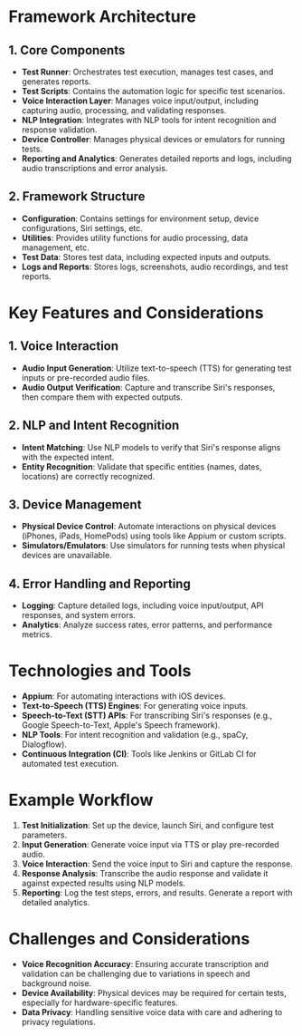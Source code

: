 # Framework Architecture

## 1. Core Components

- **Test Runner**: Orchestrates test execution, manages test cases, and generates reports.
- **Test Scripts**: Contains the automation logic for specific test scenarios.
- **Voice Interaction Layer**: Manages voice input/output, including capturing audio, processing, and validating responses.
- **NLP Integration**: Integrates with NLP tools for intent recognition and response validation.
- **Device Controller**: Manages physical devices or emulators for running tests.
- **Reporting and Analytics**: Generates detailed reports and logs, including audio transcriptions and error analysis.

## 2. Framework Structure

- **Configuration**: Contains settings for environment setup, device configurations, Siri settings, etc.
- **Utilities**: Provides utility functions for audio processing, data management, etc.
- **Test Data**: Stores test data, including expected inputs and outputs.
- **Logs and Reports**: Stores logs, screenshots, audio recordings, and test reports.

# Key Features and Considerations

## 1. Voice Interaction

- **Audio Input Generation**: Utilize text-to-speech (TTS) for generating test inputs or pre-recorded audio files.
- **Audio Output Verification**: Capture and transcribe Siri's responses, then compare them with expected outputs.

## 2. NLP and Intent Recognition

- **Intent Matching**: Use NLP models to verify that Siri's response aligns with the expected intent.
- **Entity Recognition**: Validate that specific entities (names, dates, locations) are correctly recognized.

## 3. Device Management

- **Physical Device Control**: Automate interactions on physical devices (iPhones, iPads, HomePods) using tools like Appium or custom scripts.
- **Simulators/Emulators**: Use simulators for running tests when physical devices are unavailable.

## 4. Error Handling and Reporting

- **Logging**: Capture detailed logs, including voice input/output, API responses, and system errors.
- **Analytics**: Analyze success rates, error patterns, and performance metrics.

# Technologies and Tools

- **Appium**: For automating interactions with iOS devices.
- **Text-to-Speech (TTS) Engines**: For generating voice inputs.
- **Speech-to-Text (STT) APIs**: For transcribing Siri's responses (e.g., Google Speech-to-Text, Apple's Speech framework).
- **NLP Tools**: For intent recognition and validation (e.g., spaCy, Dialogflow).
- **Continuous Integration (CI)**: Tools like Jenkins or GitLab CI for automated test execution.

# Example Workflow

1. **Test Initialization**: Set up the device, launch Siri, and configure test parameters.
2. **Input Generation**: Generate voice input via TTS or play pre-recorded audio.
3. **Voice Interaction**: Send the voice input to Siri and capture the response.
4. **Response Analysis**: Transcribe the audio response and validate it against expected results using NLP models.
5. **Reporting**: Log the test steps, errors, and results. Generate a report with detailed analytics.

# Challenges and Considerations

- **Voice Recognition Accuracy**: Ensuring accurate transcription and validation can be challenging due to variations in speech and background noise.
- **Device Availability**: Physical devices may be required for certain tests, especially for hardware-specific features.
- **Data Privacy**: Handling sensitive voice data with care and adhering to privacy regulations.
